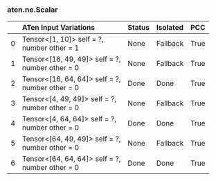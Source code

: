 ### aten.ne.Scalar
|    | ATen Input Variations                              | Status   | Isolated   | PCC   |
|---:|:---------------------------------------------------|:---------|:-----------|:------|
|  0 | Tensor<[1, 10]> self = ?,<br>number other = 1      | None     | Fallback   | True  |
|  1 | Tensor<[16, 49, 49]> self = ?,<br>number other = 0 | None     | Fallback   | True  |
|  2 | Tensor<[16, 64, 64]> self = ?,<br>number other = 0 | Done     | Done       | True  |
|  3 | Tensor<[4, 49, 49]> self = ?,<br>number other = 0  | None     | Fallback   | True  |
|  4 | Tensor<[4, 64, 64]> self = ?,<br>number other = 0  | Done     | Done       | True  |
|  5 | Tensor<[64, 49, 49]> self = ?,<br>number other = 0 | None     | Fallback   | True  |
|  6 | Tensor<[64, 64, 64]> self = ?,<br>number other = 0 | Done     | Done       | True  |


